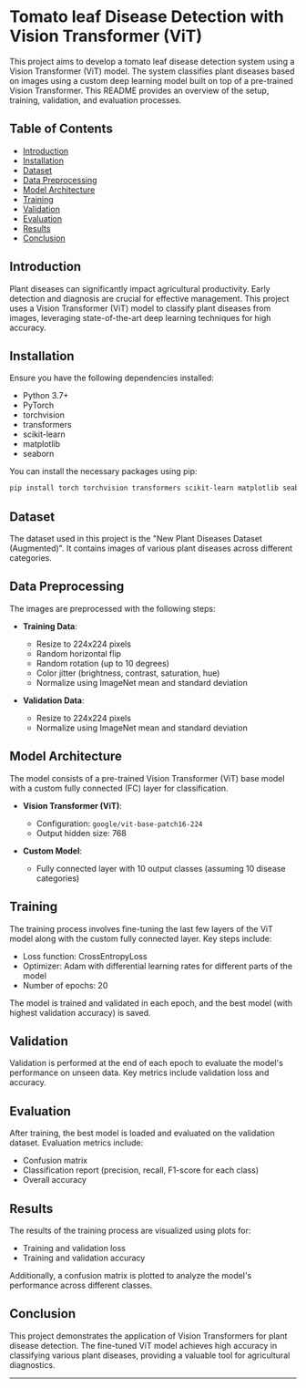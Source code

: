 # Tomato leaf Disease Detection with Vision Transformer (ViT)

This project aims to develop a tomato leaf disease detection system using a Vision Transformer (ViT) model. The system classifies plant diseases based on images using a custom deep learning model built on top of a pre-trained Vision Transformer. This README provides an overview of the setup, training, validation, and evaluation processes.

## Table of Contents
- [Introduction](#introduction)
- [Installation](#installation)
- [Dataset](#dataset)
- [Data Preprocessing](#data-preprocessing)
- [Model Architecture](#model-architecture)
- [Training](#training)
- [Validation](#validation)
- [Evaluation](#evaluation)
- [Results](#results)
- [Conclusion](#conclusion)

## Introduction

Plant diseases can significantly impact agricultural productivity. Early detection and diagnosis are crucial for effective management. This project uses a Vision Transformer (ViT) model to classify plant diseases from images, leveraging state-of-the-art deep learning techniques for high accuracy.

## Installation

Ensure you have the following dependencies installed:

- Python 3.7+
- PyTorch
- torchvision
- transformers
- scikit-learn
- matplotlib
- seaborn

You can install the necessary packages using pip:

```bash
pip install torch torchvision transformers scikit-learn matplotlib seaborn
```

## Dataset

The dataset used in this project is the "New Plant Diseases Dataset (Augmented)". It contains images of various plant diseases across different categories.


## Data Preprocessing

The images are preprocessed with the following steps:

- **Training Data**:
  - Resize to 224x224 pixels
  - Random horizontal flip
  - Random rotation (up to 10 degrees)
  - Color jitter (brightness, contrast, saturation, hue)
  - Normalize using ImageNet mean and standard deviation

- **Validation Data**:
  - Resize to 224x224 pixels
  - Normalize using ImageNet mean and standard deviation

## Model Architecture

The model consists of a pre-trained Vision Transformer (ViT) base model with a custom fully connected (FC) layer for classification.

- **Vision Transformer (ViT)**:
  - Configuration: `google/vit-base-patch16-224`
  - Output hidden size: 768

- **Custom Model**:
  - Fully connected layer with 10 output classes (assuming 10 disease categories)

## Training

The training process involves fine-tuning the last few layers of the ViT model along with the custom fully connected layer. Key steps include:

- Loss function: CrossEntropyLoss
- Optimizer: Adam with differential learning rates for different parts of the model
- Number of epochs: 20

The model is trained and validated in each epoch, and the best model (with highest validation accuracy) is saved.

## Validation

Validation is performed at the end of each epoch to evaluate the model's performance on unseen data. Key metrics include validation loss and accuracy.

## Evaluation

After training, the best model is loaded and evaluated on the validation dataset. Evaluation metrics include:

- Confusion matrix
- Classification report (precision, recall, F1-score for each class)
- Overall accuracy

## Results

The results of the training process are visualized using plots for:

- Training and validation loss
- Training and validation accuracy

Additionally, a confusion matrix is plotted to analyze the model's performance across different classes.

## Conclusion

This project demonstrates the application of Vision Transformers for plant disease detection. The fine-tuned ViT model achieves high accuracy in classifying various plant diseases, providing a valuable tool for agricultural diagnostics.

---
